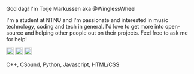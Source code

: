 God dag! I'm Torje Markussen aka @WinglessWheel

I'm a student at NTNU and I'm passionate and interested in music technology, coding and tech in general.
I'd love to get more into open-source and helping other people out on their projects. Feel free to ask me for help!

<img height="20" src="https://raw.githubusercontent.com/isocpp/logos/master/cpp_logo.png">
<img height="20" src="http://www.csounds.com/wp-content/uploads/2016/02/logo_csound.jpg">
<img height="20" src="https://upload.wikimedia.org/wikipedia/commons/c/c3/Python-logo-notext.svg">

C++, CSound, Python, Javascript, HTML/CSS
